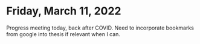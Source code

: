 # Friday, March 11, 2022

Progress meeting today, back after COVID.
Need to incorporate bookmarks from google into thesis if relevant when I can.